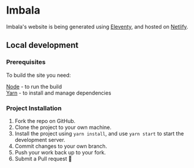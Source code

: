 # Imbala

Imbala's website is being generated using [Eleventy](https://www.11ty.dev/), and hosted on [Netlify](https://netlify.com).

## Local development

### Prerequisites

To build the site you need:

[Node](https://nodejs.org) - to run the build  
[Yarn](https://yarnpkg.com) - to install and manage dependencies

### Project Installation

1. Fork the repo on GitHub.
2. Clone the project to your own machine.
3. Install the project using `yarn install`, and use `yarn start` to start the development server.
4. Commit changes to your own branch.
5. Push your work back up to your fork.
6. Submit a Pull request 🤖
